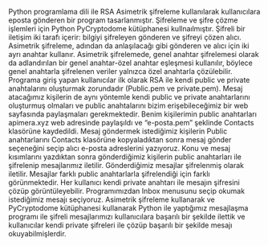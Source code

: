 Python programlama dili ile RSA Asimetrik şifreleme kullanılarak kullanıcılara eposta gönderen bir program tasarlanmıştır. Şifreleme ve şifre çözme işlemleri için Python PyCryptodome kütüphanesi kullnaılmıştır.
Şifreli bir iletişim iki tarafı içerir: bilgiyi şifreleyen gönderen ve şifreyi çözen alıcı. Asimetrik şifreleme, adından da anlaşılacağı gibi gönderen ve alıcı için iki ayrı anahtar kullanır. Asimetrik şifrelemede, genel anahtar şifrelemesi olarak da adlandırılan bir genel anahtar-özel anahtar eşleşmesi kullanılır, böylece genel anahtarla şifrelenen veriler yalnızca özel anahtarla çözülebilir. 
Programa giriş yapan kullanıcılar ilk olarak RSA ile kendi public ve private anahtalarını oluşturmak zorundadır (Public.pem ve private.pem). Mesaj atacağımız kişilerin de aynı yöntemle kendi public ve private anahtarlarını oluşturmuş olmaları ve public anahtalarını bizim erişebileceğimiz bir web sayfasında paylaşmaları gerekmektedir. Benim kişilerimin public anahtarları apimera.xyz web adresinde paylaşıldı ve “e-posta.pem” şeklinde Contacts klasörüne kaydedildi.
Mesaj göndermek istediğimiz kişilerin Public anahtarlarını Contacts klasörüne kopyaladıktan sonra mesaj gönder seçeneğini seçip alıcı e-posta adreslerini yazıyoruz. Konu ve mesaj kısımlarını yazdıktan sonra gönderdiğimiz kişilerin public anahtarları ile şifrelenip mesajlarımız iletilir.
Gönderdiğimiz mesajlar şifrelenmiş olarak iletilir.
Mesajlar farklı public anahtarlarla şifrelendiği için farklı görünmektedir. Her kullanıcı kendi private anahtarı ile mesajın şifresini çözüp görüntüleyebilir. Programımızdan Inbox menusunu seçip okumak istediğimiz mesajı seçiyoruz.
Asimetrik şifreleme kullanarak ve PyCryptodome kütüphanesi kullanarak Python ile yaptığımız mesajlaşma programı ile şifreli mesajlarımızı kullanıcılara başarılı bir şekilde ilettik ve kullanıcılar kendi private şifreleri ile çözüp başarılı bir şekilde mesajı okuyabilmişlerdir.
